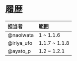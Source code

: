 # 履歴
|   担当者   |     範囲    |
|:-----------|:------------|
| @naoiwata  |1 ~ 1.1.6    |
| @iriya_ufo |1.1.7 ~ 1.1.8|
| @ayato_p   |1.2 ~ 1.2.1  |
